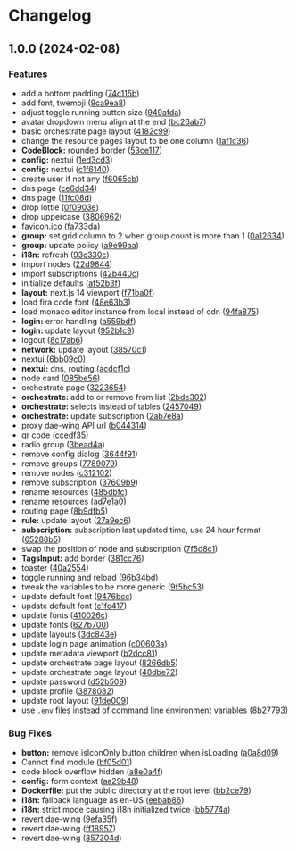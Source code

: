 # Changelog

## 1.0.0 (2024-02-08)


### Features

* add a bottom padding ([74c115b](https://github.com/bianca2190/daed-revived-next/commit/74c115b65fcf306cdb8b09cab7573fbc2eb65730))
* add font, twemoji ([9ca9ea8](https://github.com/bianca2190/daed-revived-next/commit/9ca9ea82b60a9df9b89abdb8edf744529c38fee3))
* adjust toggle running button size ([949afda](https://github.com/bianca2190/daed-revived-next/commit/949afda7243c089105deb83135f9e35dd51813c6))
* avatar dropdown menu align at the end ([bc26ab7](https://github.com/bianca2190/daed-revived-next/commit/bc26ab73324bb9736f1a123e132a48d0473cc282))
* basic orchestrate page layout ([4182c99](https://github.com/bianca2190/daed-revived-next/commit/4182c99bac5c0dc392bf8f7104cce502f5d3425d))
* change the resource pages layout to be one column ([1af1c36](https://github.com/bianca2190/daed-revived-next/commit/1af1c36d8363cb64a7a18d4d6ea6fdbd782150bd))
* **CodeBlock:** rounded border ([53ce117](https://github.com/bianca2190/daed-revived-next/commit/53ce117dabd6edd4b61e487c312189b049837540))
* **config:** nextui ([1ed3cd3](https://github.com/bianca2190/daed-revived-next/commit/1ed3cd3e4a493afb4fed151f6eb2738103b80117))
* **config:** nextui ([c1f6140](https://github.com/bianca2190/daed-revived-next/commit/c1f6140f8919e1c3b739c062e3aa621ae41ef63a))
* create user if not any ([f6065cb](https://github.com/bianca2190/daed-revived-next/commit/f6065cbeb16b12466e4550f0f363b9806b7a95a6))
* dns page ([ce6dd34](https://github.com/bianca2190/daed-revived-next/commit/ce6dd34bcf522d263b8f9511636f7de9191649d2))
* dns page ([11fc08d](https://github.com/bianca2190/daed-revived-next/commit/11fc08d3a8ea318cf7c0b627efb93313c2df824d))
* drop lottie ([0f0903e](https://github.com/bianca2190/daed-revived-next/commit/0f0903eb987616d2a52333835f1c58b1b3958312))
* drop uppercase ([3806962](https://github.com/bianca2190/daed-revived-next/commit/3806962fb9e64076d6f1cbad72f4ad18198b2217))
* favicon.ico ([fa733da](https://github.com/bianca2190/daed-revived-next/commit/fa733da656b6cb427b61b7b1825fb0c31959f3ac))
* **group:** set grid column to 2 when group count is more than 1 ([0a12634](https://github.com/bianca2190/daed-revived-next/commit/0a12634baf79e47ac6f84d1650bceb15d9948ae0))
* **group:** update policy ([a9e99aa](https://github.com/bianca2190/daed-revived-next/commit/a9e99aa35a84046da69583a095839064ef5455b0))
* **i18n:** refresh ([93c330c](https://github.com/bianca2190/daed-revived-next/commit/93c330ce16af5bd8072f91808a3f3a9bfc97e741))
* import nodes ([22d9844](https://github.com/bianca2190/daed-revived-next/commit/22d9844ee05c908111db2979198e22fc58b6ceb2))
* import subscriptions ([42b440c](https://github.com/bianca2190/daed-revived-next/commit/42b440cab845c737aa03ed99ffa5a6b43c48acfb))
* initialize defaults ([af52b3f](https://github.com/bianca2190/daed-revived-next/commit/af52b3f64fdc32c4a127423b87525f1812f5017a))
* **layout:** next.js 14 viewport ([f71ba0f](https://github.com/bianca2190/daed-revived-next/commit/f71ba0f049dbf88aa8912dd476ec02683592bb57))
* load fira code font ([48e63b3](https://github.com/bianca2190/daed-revived-next/commit/48e63b34cbffbee7beb93f6ab50942726d1103c8))
* load monaco editor instance from local instead of cdn ([94fa875](https://github.com/bianca2190/daed-revived-next/commit/94fa87521233d69f69f4c964ef4b07844dc71345))
* **login:** error handling ([a559bdf](https://github.com/bianca2190/daed-revived-next/commit/a559bdf85c34b5c6cc9def445d5725e8a5cbdf9e))
* **login:** update layout ([952b1c9](https://github.com/bianca2190/daed-revived-next/commit/952b1c9878739349bde5149468a230f66e633256))
* logout ([8c17ab6](https://github.com/bianca2190/daed-revived-next/commit/8c17ab6be52523a927ec9fc094f96592a37d333d))
* **network:** update layout ([38570c1](https://github.com/bianca2190/daed-revived-next/commit/38570c124675274b418aa8f0447cf894b6e720fc))
* nextui ([6bb09c0](https://github.com/bianca2190/daed-revived-next/commit/6bb09c00229145de726c7c2bb5c1d4867a6827f4))
* **nextui:** dns, routing ([acdcf1c](https://github.com/bianca2190/daed-revived-next/commit/acdcf1c343c49a1f105d2b9b0525426362e5b7ca))
* node card ([085be56](https://github.com/bianca2190/daed-revived-next/commit/085be56f8467c2ffe3fb1f25f4b4928553aba4a0))
* orchestrate page ([3223654](https://github.com/bianca2190/daed-revived-next/commit/32236546a87319f172b77e14229a9a6cfffd6c25))
* **orchestrate:** add to or remove from list ([2bde302](https://github.com/bianca2190/daed-revived-next/commit/2bde302b542c622ae11fb6f3a9a6edc54f74af43))
* **orchestrate:** selects instead of tables ([2457049](https://github.com/bianca2190/daed-revived-next/commit/2457049ffe52862e0562f50ee0c24434aeffdeb4))
* **orchestrate:** update subscription ([2ab7e8a](https://github.com/bianca2190/daed-revived-next/commit/2ab7e8a9d21596da290253d3038bf38febeeed53))
* proxy dae-wing API url ([b044314](https://github.com/bianca2190/daed-revived-next/commit/b04431440c03244c2e6350fad62393bf31d74c87))
* qr code ([ccedf35](https://github.com/bianca2190/daed-revived-next/commit/ccedf354c6da689259cc0f9ed711ed4c7c229342))
* radio group ([3bead4a](https://github.com/bianca2190/daed-revived-next/commit/3bead4acb5fa6fcfbd3230ab2d46b7cb6be795f6))
* remove config dialog ([3644f91](https://github.com/bianca2190/daed-revived-next/commit/3644f918b9afae3cbc2454e87e5a8e2a727b538e))
* remove groups ([7789079](https://github.com/bianca2190/daed-revived-next/commit/7789079da377e3e80826eddcb832ae2a27aad31d))
* remove nodes ([c312102](https://github.com/bianca2190/daed-revived-next/commit/c312102918a7dbd4b375ecde314ba5e59410224a))
* remove subscription ([37609b9](https://github.com/bianca2190/daed-revived-next/commit/37609b910ec8cb61d7722573403ce10c47597750))
* rename resources ([485dbfc](https://github.com/bianca2190/daed-revived-next/commit/485dbfc306c3b9663f38e3d594b6fe8505c786b7))
* rename resources ([ad7e1a0](https://github.com/bianca2190/daed-revived-next/commit/ad7e1a057b4dc212aca679150bc09893574cb400))
* routing page ([8b9dfb5](https://github.com/bianca2190/daed-revived-next/commit/8b9dfb55b0aa4d397bc3f47832fcb2100837ae3d))
* **rule:** update layout ([27a9ec6](https://github.com/bianca2190/daed-revived-next/commit/27a9ec68d66e72c2b6e8c245caca09df257c948f))
* **subscription:** subscription last updated time, use 24 hour format ([65288b5](https://github.com/bianca2190/daed-revived-next/commit/65288b51dfd663749eda3fee1365d189efcb6ec3))
* swap the position of node and subscription ([7f5d8c1](https://github.com/bianca2190/daed-revived-next/commit/7f5d8c134e386a4817f2afe8a0869dd35ee6ecc9))
* **TagsInput:** add border ([381cc76](https://github.com/bianca2190/daed-revived-next/commit/381cc76934d340e9e94fbc8d3aa97c4111702ee4))
* toaster ([40a2554](https://github.com/bianca2190/daed-revived-next/commit/40a25549104aa8fe9c67d98bac4a80ade774d664))
* toggle running and reload ([96b34bd](https://github.com/bianca2190/daed-revived-next/commit/96b34bd93262e694a0bafa2944c5c6360603b687))
* tweak the variables to be more generic ([9f5bc53](https://github.com/bianca2190/daed-revived-next/commit/9f5bc5385c1220b762443bf1cfecdd9a90a403f9))
* update default font ([9476bcc](https://github.com/bianca2190/daed-revived-next/commit/9476bccbc35335653dc7948812b2714852b6fff4))
* update default font ([c1fc417](https://github.com/bianca2190/daed-revived-next/commit/c1fc4173061391736fd6022f96c51cdeecce876b))
* update fonts ([410026c](https://github.com/bianca2190/daed-revived-next/commit/410026c56658f3ed42cdc39c4b468592c69e7831))
* update fonts ([627b700](https://github.com/bianca2190/daed-revived-next/commit/627b700c76b3da7773d9b0cd96579c36825ae520))
* update layouts ([3dc843e](https://github.com/bianca2190/daed-revived-next/commit/3dc843e1d277c269d19bd24f9092ece96644ada3))
* update login page animation ([c00603a](https://github.com/bianca2190/daed-revived-next/commit/c00603a4ed645b1a075f0098f2989887ac276010))
* update metadata viewport ([b2dcc81](https://github.com/bianca2190/daed-revived-next/commit/b2dcc81e93f7768cff008022220673ae8437b0af))
* update orchestrate page layout ([8266db5](https://github.com/bianca2190/daed-revived-next/commit/8266db5175a1bcc4c54783f2a7d343574dc6c776))
* update orchestrate page layout ([48dbe72](https://github.com/bianca2190/daed-revived-next/commit/48dbe7203f576627b285c7d17ea57f6958615a90))
* update password ([d52b509](https://github.com/bianca2190/daed-revived-next/commit/d52b50949efb6f45df0e9a0a88350a4c6552f13a))
* update profile ([3878082](https://github.com/bianca2190/daed-revived-next/commit/38780820111b832e5aaa645f9a0b7341512b8b6f))
* update root layout ([91de009](https://github.com/bianca2190/daed-revived-next/commit/91de0098db18fc325d25c55cf2d289fe46f0eb0f))
* use `.env` files instead of command line environment variables ([8b27793](https://github.com/bianca2190/daed-revived-next/commit/8b2779392f3749406a78e06f45e5335f301753db))


### Bug Fixes

* **button:** remove isIconOnly button children when isLoading ([a0a8d09](https://github.com/bianca2190/daed-revived-next/commit/a0a8d098e34f4773ec26a371ceb3f4656583b7df))
* Cannot find module ([bf05d01](https://github.com/bianca2190/daed-revived-next/commit/bf05d01312fddc0ef0faffb01abb60b23e975250))
* code block overflow hidden ([a8e0a4f](https://github.com/bianca2190/daed-revived-next/commit/a8e0a4f47a00c43ed5b45b6af0d454bd1a594bf7))
* **config:** form context ([aa29b48](https://github.com/bianca2190/daed-revived-next/commit/aa29b48f0914f062548db641451d193f40fce807))
* **Dockerfile:** put the public directory at the root level ([bb2ce79](https://github.com/bianca2190/daed-revived-next/commit/bb2ce790c432c7924b38da66cb0db99d78d3abf4))
* **i18n:** fallback language as en-US ([eebab86](https://github.com/bianca2190/daed-revived-next/commit/eebab86351aa859a347b45cc1e77a218eb4fb2e3))
* **i18n:** strict mode causing i18n initialized twice ([bb5774a](https://github.com/bianca2190/daed-revived-next/commit/bb5774ab5687846b1c3248defde051a26a559b8f))
* revert dae-wing ([9efa35f](https://github.com/bianca2190/daed-revived-next/commit/9efa35f9378727b5a6a304eb0ac7ccb38169d0f5))
* revert dae-wing ([ff18957](https://github.com/bianca2190/daed-revived-next/commit/ff18957b38efcf3e4113f5f27a334245ec67e1fe))
* revert dae-wing ([857304d](https://github.com/bianca2190/daed-revived-next/commit/857304d2b34b37649bd3522e986fe75adcb19ff1))
